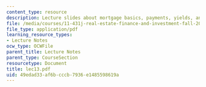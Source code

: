 ```yaml
---
content_type: resource
description: Lecture slides about mortgage basics, payments, yields, and values.
file: /media/courses/11-431j-real-estate-finance-and-investment-fall-2006/49edad33af6bcccb7936e1485598619a_lec13.pdf
file_type: application/pdf
learning_resource_types:
- Lecture Notes
ocw_type: OCWFile
parent_title: Lecture Notes
parent_type: CourseSection
resourcetype: Document
title: lec13.pdf
uid: 49edad33-af6b-cccb-7936-e1485598619a
---
```

